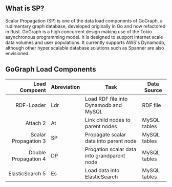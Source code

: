 ## What is SP?

Scalar Propagation (SP) is one of the data load components of GoGraph, a rudimentary graph database, developed originally in Go and now refactored in Rust. GoGraph is a high concurrent design making use of the Tokio asynchronous programming model. It is designed to support internet scale data volumes and user populations. It currently supports AWS's Dynamodb, although other hyper scalable database solutions such as Spanner are also envisioned. 

## GoGraph Load Components

| Load Compoent          | Abreviation |  Task                                       |  Data Source           |
|-----------------------:|-------------|---------------------------------------------|------------------------|
|  RDF-Loader            |   Ldr       | Load RDF file into Dynamodb and MySQL       |  RDF file              |
|  Attach               2|   At        | Link child nodes to parent nodes            |  MySQL tables          |
|  Scalar Propagation   3|   SP        | Propagate scalar data into parent node      |  MySQL tables          | 
|  Double Propagation   4|   DP        | Progation scalar data into grandparent node |  MySQL tables          |
|  ElasticSearch        5|   Es        | Load data into ElasticSearch                |  MySQL tables          |

